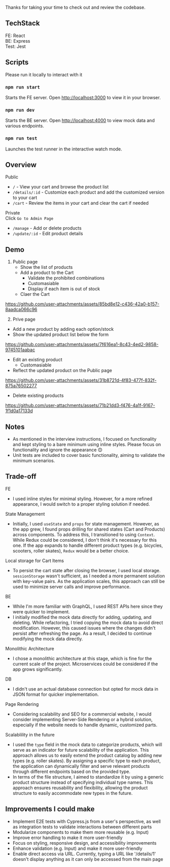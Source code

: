 Thanks for taking your time to check out and review the codebase.

## TechStack
FE: React\
BE: Express\
Test: Jest

## Scripts 
Please run it locally to interact with it
### `npm run start`
Starts the FE server. Open [http://localhost:3000](http://localhost:3000) to view it in your browser.

### `npm run dev`
Starts the BE server. Open [http://localhost:4000](http://localhost:4000) to view mock data and various endpoints. 

### `npm run test`
Launches the test runner in the interactive watch mode.

## Overview
Public
- `/` - View your cart and browse the product list
- `/details/:id` - Customize each product and add the customized version to your cart
- `/cart` - Review the items in your cart and clear the cart if needed

Private\
Click `Go to Admin Page`
- `/manage` - Add or delete products
- `/update/:id` - Edit product details

## Demo
1. Public page
   - Show the list of products
   - Add a product to the Cart
      - Validate the prohibited combinations
       - Customasiable
       - Display if each item is out of stock
   - Claer the Cart
     
https://github.com/user-attachments/assets/85bd8e12-c436-42a0-b157-8aadca066c96

2. Prive page
  - Add a new product by adding each option/stock
  - Show the updated product list below the form
    
https://github.com/user-attachments/assets/7f616ea1-8c43-4ed2-9858-9745101aabac


  - Edit an existing product
    - Customasiable 
  - Reflect the updated product on the Public page


https://github.com/user-attachments/assets/31b8721d-4f83-477f-832f-875a76502277


  - Delete existing products


https://github.com/user-attachments/assets/71b21dd3-f476-4a1f-9167-1f1d0a17133d


    
## Notes
- As mentioned in the interview instructions, I focused on functionality and kept styling to a bare minimum using inline styles. Please focus on functionality and ignore the appearance 😊
- Unit tests are included to cover basic functionality, aiming to validate the minimum scenarios.

## Trade-off
FE
- I used inline styles for minimal styling. However, for a more refined appearance, I would switch to a proper styling solution if needed.

State Management
- Initially, I used `useState` and `props` for state management. However, as the app grew, I found props drilling for shared states (Cart and Products) across components. To address this, I transitioned to using `Context`. While Redux could be considered, I don't think it's necessary for this one. If the app expands to handle different product types (e.g. bicycles, scooters, roller skates), `Redux` would be a better choice.

Local storage for Cart Items
- To persist the cart state after closing the browser, I used local storage. `sessionStorage` wasn't sufficient, as I needed a more permanent solution with key-value pairs. As the application scales, this approach can still be used to minimize server calls and improve performance.

BE
- While I'm more familiar with GraphQL, I used REST APIs here since they were quicker to implement.
- I initially modified the mock data directly for adding, updating, and deleting. While refactoring, I tried copying the mock data to avoid direct modification. However, this caused issues where the changes didn't persist after refreshing the page. As a result, I decided to continue modifying the mock data directly.

Monolithic Architecture
- I chose a monolithic architecture at this stage, which is fine for the current scale of the project. Microservices could be considered if the app grows significantly.

DB
- I didn't use an actual database connection but opted for mock data in JSON format for quicker implementation.

Page Rendering
- Considering scalability and SEO for a commercial website, I would consider implementing Server-Side Rendering or a hybrid solution, especially if the website needs to handle dynamic, customized parts.

Scalablility in the future
- I used the `type` field in the mock data to categorize products, which will serve as an indicator for future scalability of the application. This approach allows us to easily extend the product catalog by adding new types (e.g. roller skates). By assigning a specific type to each product, the application can dynamically filter and serve relevant products through different endpoints based on the provided type.
- In terms of the file structure, I aimed to standardize it by using a generic product structure instead of specifying individual type names. This approach ensures reusability and flexibility, allowing the product structure to easily accommodate new types in the future.

## Improvements I could make 
- Implement E2E tests with Cypress.js from a user's perspective, as well as integration tests to validate interactions between different parts
- Modularize components to make them more reusable (e.g. Input)
- Improve error handling to make it more user-friendly
- Focus on styling, responsive design, and accessibility improvements
- Enhance validation (e.g. Input) and make it more user-friendly
- Enable direct access via URL. Currently, typing a URL like '/details/1' doesn't display anything as it can only be accessed from the main page
